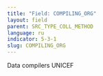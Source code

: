 ```yaml
---
title: "Field: COMPILING_ORG"
layout: field
parent: SRC_TYPE_COLL_METHOD
language: ru
indicator: 5-3-1
slug: COMPILING_ORG
---
```

Data compilers
UNICEF